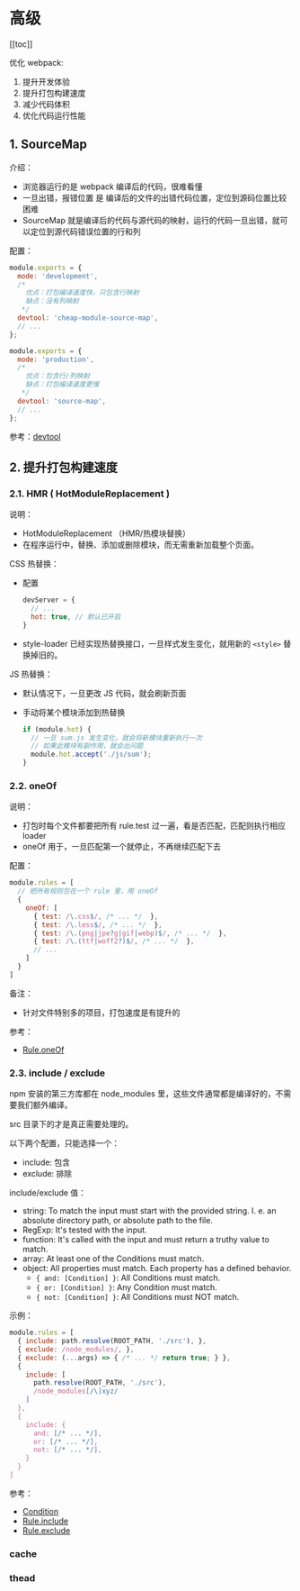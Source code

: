 # 高级

[[toc]]

优化 webpack:

1. 提升开发体验
2. 提升打包构建速度
3. 减少代码体积
4. 优化代码运行性能

## 1. SourceMap

介绍：

* 浏览器运行的是 webpack 编译后的代码，很难看懂
* 一旦出错，报错位置 是 编译后的文件的出错代码位置，定位到源码位置比较困难
* SourceMap 就是编译后的代码与源代码的映射，运行的代码一旦出错，就可以定位到源代码错误位置的行和列

配置：

```javascript
module.exports = {
  mode: 'development',
  /*
    优点：打包编译速度快，只包含行映射
    缺点：没有列映射
   */
  devtool: 'cheap-module-source-map',
  // ...
};

module.exports = {
  mode: 'production',
  /*
    优点：包含行/列映射
    缺点：打包编译速度更慢
   */
  devtool: 'source-map',
  // ...
};
```

参考：[devtool](https://webpack.js.org/configuration/devtool/)

## 2. 提升打包构建速度

### 2.1. HMR ( HotModuleReplacement )

说明：

* HotModuleReplacement （HMR/热模块替换）
* 在程序运行中，替换、添加或删除模块，而无需重新加载整个页面。

CSS 热替换：

* 配置

  ```javascript
  devServer = {
    // ...
    hot: true, // 默认已开启
  }
  ```

* style-loader 已经实现热替换接口，一旦样式发生变化，就用新的 `<style>` 替换掉旧的。

JS 热替换：

* 默认情况下，一旦更改 JS 代码，就会刷新页面
* 手动将某个模块添加到热替换

  ```javascript
  if (module.hot) {
    // 一旦 sum.js 发生变化，就会将新模块重新执行一次
    // 如果此模块有副作用，就会出问题
    module.hot.accept('./js/sum');
  }
  ```

### 2.2. oneOf

说明：

* 打包时每个文件都要把所有 rule.test 过一遍，看是否匹配，匹配则执行相应 loader
* oneOf 用于，一旦匹配第一个就停止，不再继续匹配下去

配置：

```javascript
module.rules = [
  // 把所有规则包在一个 rule 里，用 oneOf
  {
    oneOf: [
      { test: /\.css$/, /* ... */  },
      { test: /\.less$/, /* ... */  },
      { test: /\.(png|jpe?g|gif|webp)$/, /* ... */  },
      { test: /\.(ttf|woff2?)$/, /* ... */  },
      // ...
    ]
  }
]
```

备注：

* 针对文件特别多的项目，打包速度是有提升的

参考：

* [Rule.oneOf](https://webpack.js.org/configuration/module/#ruleoneof)

### 2.3. include / exclude

npm 安装的第三方库都在 node_modules 里，这些文件通常都是编译好的，不需要我们额外编译。

src 目录下的才是真正需要处理的。

以下两个配置，只能选择一个：

* include: 包含
* exclude: 排除


include/exclude 值：

* string: To match the input must start with the provided string. I. e. an absolute directory path, or absolute path to the file.
* RegExp: It's tested with the input.
* function: It's called with the input and must return a truthy value to match.
* array: At least one of the Conditions must match.
* object: All properties must match. Each property has a defined behavior.
  * `{ and: [Condition] }`: All Conditions must match.
  * `{ or: [Condition] }`: Any Condition must match.
  * `{ not: [Condition] }`: All Conditions must NOT match.

示例：

```javascript
module.rules = [
  { include: path.resolve(ROOT_PATH, './src'), },
  { exclude: /node_modules/, },
  { exclude: (...args) => { /* ... */ return true; } },
  {
    include: [
      path.resolve(ROOT_PATH, './src'),
      /node_modules[/\]xyz/
    ]
  },
  {
    include: {
      and: [/* ... */],
      or: [/* ... */],
      not: [/* ... */],
    }
  }
]
```

参考：

* [Condition](https://webpack.js.org/configuration/module/#condition)
* [Rule.include](https://webpack.js.org/configuration/module/#ruleinclude)
* [Rule.exclude](https://webpack.js.org/configuration/module/#ruleexclude)

### cache

### thead